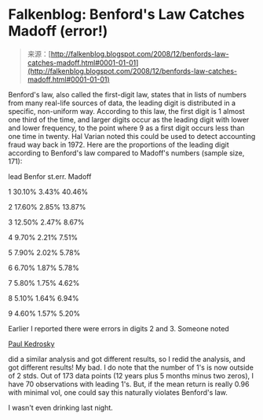<!--yml
category: 未分类
date: 2024-05-12 22:37:55
-->

# Falkenblog: Benford's Law Catches Madoff (error!)

> 来源：[http://falkenblog.blogspot.com/2008/12/benfords-law-catches-madoff.html#0001-01-01](http://falkenblog.blogspot.com/2008/12/benfords-law-catches-madoff.html#0001-01-01)

Benford's law, also called the first-digit law, states that in lists of numbers from many real-life sources of data, the leading digit is distributed in a specific, non-uniform way. According to this law, the first digit is 1 almost one third of the time, and larger digits occur as the leading digit with lower and lower frequency, to the point where 9 as a first digit occurs less than one time in twenty. Hal Varian noted this could be used to detect accounting fraud way back in 1972\. Here are the proportions of the leading digit according to Benford's law compared to Madoff's numbers (sample size, 171):

lead Benfor st.err. Madoff

1 30.10% 3.43% 40.46%

2 17.60% 2.85% 13.87%

3 12.50% 2.47% 8.67%

4 9.70% 2.21% 7.51%

5 7.90% 2.02% 5.78%

6 6.70% 1.87% 5.78%

7 5.80% 1.75% 4.62%

8 5.10% 1.64% 6.94%

9 4.60% 1.57% 5.20%

Earlier I reported there were errors in digits 2 and 3\. Someone noted

[Paul Kedrosky](http://paul.kedrosky.com/archives/2008/12/19/bernie_vs_benfo.html)

did a similar analysis and got different results, so I redid the analysis, and got different results! My bad. I do note that the number of 1's is now outside of 2 stds. Out of 173 data points (12 years plus 5 months minus two zeros), I have 70 observations with leading 1's. But, if the mean return is really 0.96 with minimal vol, one could say this naturally violates Benford's law.

I wasn't even drinking last night.